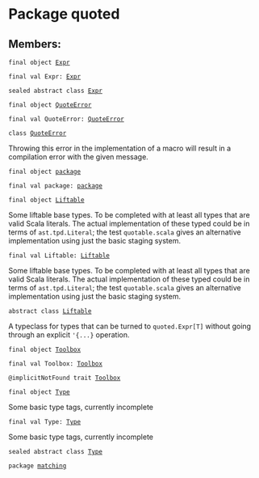 # Package quoted
## Members:
<pre><code class="language-scala" >final object <a href="./Expr$.md">Expr</a></pre></code>
<pre><code class="language-scala" >final val Expr: <a href="./Expr$.md">Expr</a></pre></code>

<pre><code class="language-scala" >sealed abstract class <a href="./Expr.md">Expr</a></pre></code>
<pre><code class="language-scala" >final object <a href="./QuoteError$.md">QuoteError</a></pre></code>
<pre><code class="language-scala" >final val QuoteError: <a href="./QuoteError$.md">QuoteError</a></pre></code>

<pre><code class="language-scala" >class <a href="./QuoteError.md">QuoteError</a></pre></code>
Throwing this error in the implementation of a macro
will result in a compilation error with the given message.

<pre><code class="language-scala" >final object <a href="./package$.md">package</a></pre></code>
<pre><code class="language-scala" >final val package: <a href="./package$.md">package</a></pre></code>

<pre><code class="language-scala" >final object <a href="./Liftable$.md">Liftable</a></pre></code>
Some liftable base types. To be completed with at least all types
that are valid Scala literals. The actual implementation of these
typed could be in terms of `ast.tpd.Literal`; the test `quotable.scala`
gives an alternative implementation using just the basic staging system.

<pre><code class="language-scala" >final val Liftable: <a href="./Liftable$.md">Liftable</a></pre></code>
Some liftable base types. To be completed with at least all types
that are valid Scala literals. The actual implementation of these
typed could be in terms of `ast.tpd.Literal`; the test `quotable.scala`
gives an alternative implementation using just the basic staging system.


<pre><code class="language-scala" >abstract class <a href="./Liftable.md">Liftable</a></pre></code>
A typeclass for types that can be turned to `quoted.Expr[T]`
without going through an explicit `'{...}` operation.

<pre><code class="language-scala" >final object <a href="./Toolbox$.md">Toolbox</a></pre></code>
<pre><code class="language-scala" >final val Toolbox: <a href="./Toolbox$.md">Toolbox</a></pre></code>

<pre><code class="language-scala" >@implicitNotFound trait <a href="./Toolbox.md">Toolbox</a></pre></code>
<pre><code class="language-scala" >final object <a href="./Type$.md">Type</a></pre></code>
Some basic type tags, currently incomplete

<pre><code class="language-scala" >final val Type: <a href="./Type$.md">Type</a></pre></code>
Some basic type tags, currently incomplete


<pre><code class="language-scala" >sealed abstract class <a href="./Type.md">Type</a></pre></code>
<pre><code class="language-scala" >package <a href="./matching/matching.md">matching</a></pre></code>